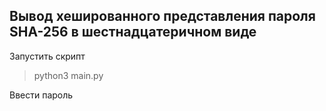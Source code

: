 ## Вывод хешированного представления пароля SHA-256 в шестнадцатеричном виде

Запустить скрипт 

> python3 main.py

Ввести пароль